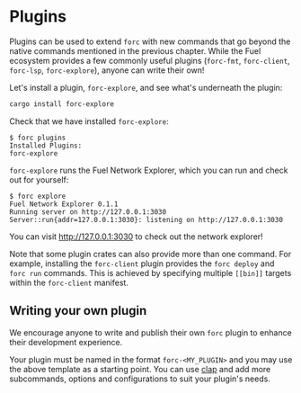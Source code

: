 # Plugins

Plugins can be used to extend `forc` with new commands that go beyond the native commands mentioned in the previous chapter. While the Fuel ecosystem provides a few commonly useful plugins (`forc-fmt`, `forc-client`, `forc-lsp`, `forc-explore`), anyone can write their own!

Let's install a plugin, `forc-explore`, and see what's underneath the plugin:

```sh
cargo install forc-explore
```

Check that we have installed `forc-explore`:

```console
$ forc plugins
Installed Plugins:
forc-explore
```

`forc-explore` runs the Fuel Network Explorer, which you can run and check out for yourself:

```console
$ forc explore
Fuel Network Explorer 0.1.1
Running server on http://127.0.0.1:3030
Server::run{addr=127.0.0.1:3030}: listening on http://127.0.0.1:3030
```

You can visit http://127.0.0.1:3030 to check out the network explorer!

Note that some plugin crates can also provide more than one command. For example, installing the `forc-client` plugin provides the `forc deploy` and `forc run` commands. This is achieved by specifying multiple `[[bin]]` targets within the `forc-client` manifest.

## Writing your own plugin

We encourage anyone to write and publish their own `forc` plugin to enhance their development experience.

Your plugin must be named in the format `forc-<MY_PLUGIN>` and you may use the above template as a starting point. You can use [clap](https://docs.rs/clap/latest/clap/) and add more subcommands, options and configurations to suit your plugin's needs.
